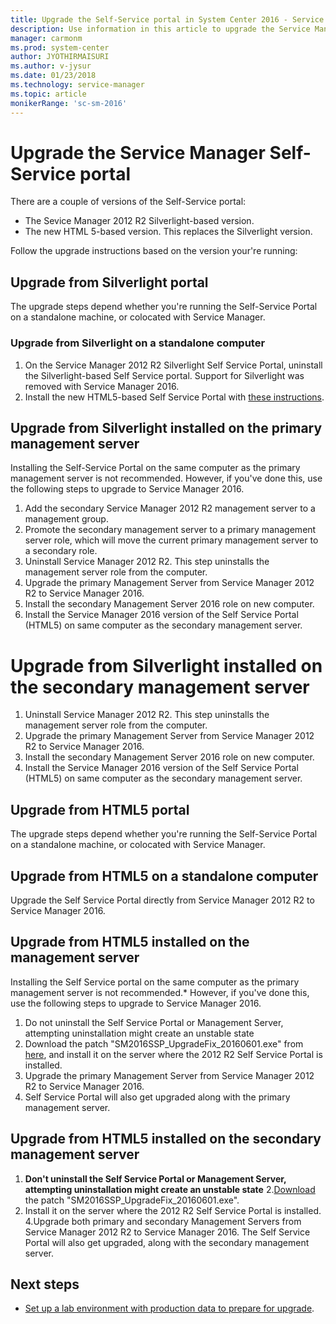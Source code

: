 ```yaml
---
title: Upgrade the Self-Service portal in System Center 2016 - Service Manager
description: Use information in this article to upgrade the Service Manager Self-Service portal.
manager: carmonm
ms.prod: system-center
author: JYOTHIRMAISURI
ms.author: v-jysur
ms.date: 01/23/2018
ms.technology: service-manager
ms.topic: article
monikerRange: 'sc-sm-2016'
---
```


# Upgrade the Service Manager Self-Service portal

There are a couple of versions of the Self-Service portal:

- The Sevice Manager 2012 R2 Silverlight-based version. 
- The new HTML 5-based version. This replaces the Silverlight version. 

Follow the upgrade instructions based on the version your're running:


## Upgrade from Silverlight portal

The upgrade steps depend whether you're running the Self-Service Portal on a standalone machine, or colocated with Service Manager.

### Upgrade from Silverlight on a standalone computer

1. On the Service Manager 2012 R2 Silverlight Self Service Portal, uninstall the Silverlight-based Self Service portal. Support for Silverlight was removed with Service Manager 2016.
2. Install the new HTML5-based Self Service Portal with [these instructions](~/scsm/deploy-self-service-portal.md).


## Upgrade from Silverlight installed on the primary management server

Installing the Self-Service Portal on the same computer as the primary management server is not recommended. However, if you've done this, use the following steps to upgrade to Service Manager 2016. 

1.	Add the secondary Service Manager 2012 R2 management server to a management group.
2.	Promote the secondary management server to a primary management server role, which will move the current primary management server to a secondary role.
3.  Uninstall Service Manager 2012 R2. This step uninstalls the management server role from the computer.
4.  Upgrade the primary Management Server from Service Manager 2012 R2 to Service Manager 2016.
5.  Install the secondary Management Server 2016 role on new computer.
6.  Install the Service Manager 2016 version of the Self Service Portal (HTML5) on same computer as the secondary management server.


# Upgrade from Silverlight installed on the secondary management server
1.  Uninstall Service Manager 2012 R2. This step uninstalls the management server role from the computer.
2.  Upgrade the primary Management Server from Service Manager 2012 R2 to Service Manager 2016.
3.  Install the secondary Management Server 2016 role on new computer.
4.  Install the Service Manager 2016 version of the Self Service Portal (HTML5) on same computer as the secondary management server.


## Upgrade from HTML5 portal

The upgrade steps depend whether you're running the Self-Service Portal on a standalone machine, or colocated with Service Manager.

## Upgrade from HTML5 on a standalone computer

Upgrade the Self Service Portal directly from Service Manager 2012 R2 to Service Manager 2016.

## Upgrade from HTML5 installed on the management server

Installing the Self Service portal on the same computer as the primary management server is not recommended.* However, if you've done this, use the following steps to upgrade to Service Manager 2016.
 
1.	Do not uninstall the Self Service Portal or Management Server, attempting uninstallation might create an unstable state
2.	Download the patch "SM2016SSP_UpgradeFix_20160601.exe" from [here](https://go.microsoft.com/fwlink/?LinkID=798214), and install it on the server where the 2012 R2 Self Service Portal is installed.
3.	Upgrade the primary Management Server from Service Manager 2012 R2 to Service Manager 2016.
4.	Self Service Portal will also get upgraded along with the primary management server.


## Upgrade from HTML5 installed on the secondary management server

1. **Don't uninstall the Self Service Portal or Management Server, attempting uninstallation might create an unstable state**
2.[Download](https://go.microsoft.com/fwlink/?LinkID=798214) the patch "SM2016SSP_UpgradeFix_20160601.exe".
3. Install it on the server where the 2012 R2 Self Service Portal is installed.
4.Upgrade both primary and secondary Management Servers from Service Manager 2012 R2 to Service Manager 2016. The Self Service Portal will also get upgraded, along with the secondary management server.

## Next steps

- [Set up a lab environment with production data to prepare for upgrade](set-up-lab-with-production-data.md).
